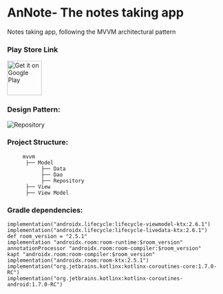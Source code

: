 # AnNote- The notes taking app

Notes taking app, following the MVVM architectural pattern

### Play Store Link

<a href="https://play.google.com/store/apps/details?id=com.sandeep.notesappmvvm">
    <img alt="Get it on Google Play"
        height="80"
        src="https://play.google.com/intl/en_us/badges/images/generic/en_badge_web_generic.png" />
</a> 

### Design Pattern:

![Repository](https://user-images.githubusercontent.com/90695071/233838354-206f2dae-62ca-4983-9d59-b05256e488c8.png)

### Project Structure:

         mvvm
          ├── Model
               ├── Data
               ├── Dao
               ├── Repository
          ├── View                
          ├── View Model        
 

### Gradle dependencies:

    implementation("androidx.lifecycle:lifecycle-viewmodel-ktx:2.6.1")
    implementation("androidx.lifecycle:lifecycle-livedata-ktx:2.6.1")
    def room_version = "2.5.1"
    implementation "androidx.room:room-runtime:$room_version"
    annotationProcessor "androidx.room:room-compiler:$room_version"
    kapt "androidx.room:room-compiler:$room_version"
    implementation("androidx.room:room-ktx:2.5.1")
    implementation("org.jetbrains.kotlinx:kotlinx-coroutines-core:1.7.0-RC")
    implementation("org.jetbrains.kotlinx:kotlinx-coroutines-android:1.7.0-RC")





